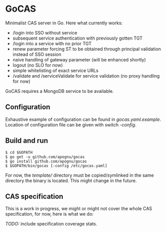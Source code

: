 # GoCAS

Minimalist CAS server in Go. Here what currently works:

* /login into SSO without service
* subsequent service authentication with previously gotten TGT
* /login into a service with no prior TGT
* renew parameter forcing ST to be obtained through principal validation instead of SSO session
* naive handling of gateway parameter (will be enhanced shortly)
* logout (no SLO for now)
* simple whitelisting of exact service URLs
* /validate and /serviceValidate for service validation (no proxy handling for now)

GoCAS requires a MongoDB service to be available.

## Configuration

Exhaustive example of configuration can be found in _gocas.yaml.example_. Location of configuration file can be given with switch _-config_.

## Build and run

```
$ cd $GOPATH
$ go get -u github.com/apognu/gocas
$ go install github.com/apognu/gocas
$ $GOPATH/bin/gocas [-config /etc/gocas.yaml]
```

For now, the _template/_ directory must be copied/symlinked in the same directory the binary is located. This might change in the future.

## CAS specification

This is a work in progress, we might or might not cover the whole CAS specification, for now, here is what we do:

*TODO:* include specification coverage stats.
